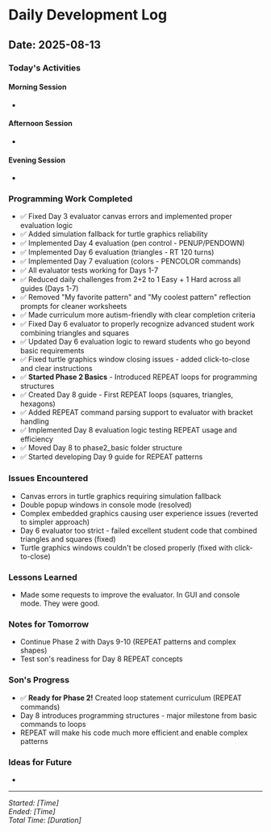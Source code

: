 # Daily Development Log

## Date: 2025-08-13

### Today's Activities

#### Morning Session
- 

#### Afternoon Session
- 

#### Evening Session
- 

### Programming Work Completed
- ✅ Fixed Day 3 evaluator canvas errors and implemented proper evaluation logic
- ✅ Added simulation fallback for turtle graphics reliability  
- ✅ Implemented Day 4 evaluation (pen control - PENUP/PENDOWN)
- ✅ Implemented Day 6 evaluation (triangles - RT 120 turns)
- ✅ Implemented Day 7 evaluation (colors - PENCOLOR commands)
- ✅ All evaluator tests working for Days 1-7
- ✅ Reduced daily challenges from 2+2 to 1 Easy + 1 Hard across all guides (Days 1-7)
- ✅ Removed "My favorite pattern" and "My coolest pattern" reflection prompts for cleaner worksheets
- ✅ Made curriculum more autism-friendly with clear completion criteria
- ✅ Fixed Day 6 evaluator to properly recognize advanced student work combining triangles and squares
- ✅ Updated Day 6 evaluation logic to reward students who go beyond basic requirements
- ✅ Fixed turtle graphics window closing issues - added click-to-close and clear instructions
- ✅ **Started Phase 2 Basics** - Introduced REPEAT loops for programming structures
- ✅ Created Day 8 guide - First REPEAT loops (squares, triangles, hexagons)
- ✅ Added REPEAT command parsing support to evaluator with bracket handling
- ✅ Implemented Day 8 evaluation logic testing REPEAT usage and efficiency
- ✅ Moved Day 8 to phase2_basic folder structure
- ✅ Started developing Day 9 guide for REPEAT patterns

### Issues Encountered
- Canvas errors in turtle graphics requiring simulation fallback
- Double popup windows in console mode (resolved)
- Complex embedded graphics causing user experience issues (reverted to simpler approach)
- Day 6 evaluator too strict - failed excellent student code that combined triangles and squares (fixed)
- Turtle graphics windows couldn't be closed properly (fixed with click-to-close)

### Lessons Learned
- Made some requests to improve the evaluator. In GUI and console mode. They were good.

### Notes for Tomorrow
- Continue Phase 2 with Days 9-10 (REPEAT patterns and complex shapes)
- Test son's readiness for Day 8 REPEAT concepts

### Son's Progress
- ✅ **Ready for Phase 2!** Created loop statement curriculum (REPEAT commands)
- Day 8 introduces programming structures - major milestone from basic commands to loops
- REPEAT will make his code much more efficient and enable complex patterns

### Ideas for Future
- 

---

*Started: [Time]*  
*Ended: [Time]*  
*Total Time: [Duration]*